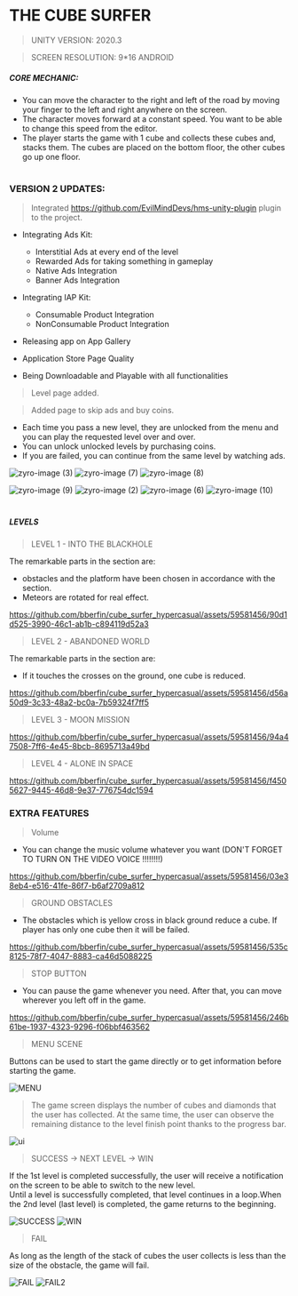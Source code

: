 # THE CUBE SURFER
>UNITY VERSION: 2020.3

>SCREEN RESOLUTION: 9*16 ANDROID
##### CORE MECHANIC: 

- You can move the character to the right and left of the road by moving your finger to the left and right anywhere on the screen.
- The character moves forward at a constant speed. You want to be able to change this speed from the editor.
- The player starts the game with 1 cube and collects these cubes and, stacks them. The cubes are placed on the bottom floor, the other cubes go up one floor.

#
### VERSION 2 UPDATES:
>Integrated https://github.com/EvilMindDevs/hms-unity-plugin plugin to the project.
- Integrating Ads Kit:
  - Interstitial Ads at every end of the level
  - Rewarded Ads for taking something in gameplay
  - Native Ads Integration
  - Banner Ads Integration
  
- Integrating IAP Kit:
  - Consumable Product Integration
  - NonConsumable Product Integration

- Releasing app on App Gallery
- Application Store Page Quality
- Being Downloadable and Playable with all functionalities

>Level page added.

>Added page to skip ads and buy coins.
  - Each time you pass a new level, they are unlocked from the menu and you can play the requested level over and over.
  - You can unlock unlocked levels by purchasing coins.
  - If you are failed, you can continue from the same level by watching ads.

![zyro-image (3)](https://github.com/bberfin/cube_surfer_hypercasual/assets/72701330/cf0022c0-1232-4b1f-b694-fd347349a6db)
![zyro-image (7)](https://github.com/bberfin/cube_surfer_hypercasual/assets/72701330/6f366eef-65bb-4b11-ad60-eeda62679d0d)
![zyro-image (8)](https://github.com/bberfin/cube_surfer_hypercasual/assets/72701330/bb2ad7a6-41de-4e43-8542-194cc8160797)

![zyro-image (9)](https://github.com/bberfin/cube_surfer_hypercasual/assets/72701330/e101e8d4-ba22-47c4-846f-463570418f3a)
![zyro-image (2)](https://github.com/bberfin/cube_surfer_hypercasual/assets/72701330/8c6ee809-24d9-41d5-b92a-5ce3cbfb0a15)
![zyro-image (6)](https://github.com/bberfin/cube_surfer_hypercasual/assets/72701330/e1b684ba-d1f3-4445-91f1-c3fd811ecfee)
![zyro-image (10)](https://github.com/bberfin/cube_surfer_hypercasual/assets/72701330/a09098e0-4d91-4146-af99-c8134bd3346c)


# 
##### LEVELS 

>LEVEL 1 - INTO THE BLACKHOLE 

The remarkable parts in the section are: 
- obstacles and the platform have been chosen in accordance with the section. 
- Meteors are rotated for real effect.


https://github.com/bberfin/cube_surfer_hypercasual/assets/59581456/90d1d525-3990-46c1-ab1b-c894119d52a3



>LEVEL 2 - ABANDONED WORLD

The remarkable parts in the section are:
- If it touches the crosses on the ground, one cube is reduced.



https://github.com/bberfin/cube_surfer_hypercasual/assets/59581456/d56a50d9-3c33-48a2-bc0a-7b59324f7ff5


>LEVEL 3 - MOON MISSION



https://github.com/bberfin/cube_surfer_hypercasual/assets/59581456/94a47508-7ff6-4e45-8bcb-8695713a49bd



>LEVEL 4 - ALONE IN SPACE



https://github.com/bberfin/cube_surfer_hypercasual/assets/59581456/f4505627-9445-46d8-9e37-776754dc1594



### EXTRA FEATURES

>Volume

- You can change the music volume whatever you want (DON'T FORGET TO TURN ON THE VIDEO VOICE !!!!!!!!)



https://github.com/bberfin/cube_surfer_hypercasual/assets/59581456/03e38eb4-e516-41fe-86f7-b6af2709a812


>GROUND OBSTACLES

- The obstacles which is yellow cross in black ground reduce a cube. If player has only one cube then it will be failed.




https://github.com/bberfin/cube_surfer_hypercasual/assets/59581456/535c8125-78f7-4047-8883-ca46d5088225




>STOP BUTTON
- You can pause the game whenever you need. After that, you can move wherever you left off in the game.


https://github.com/bberfin/cube_surfer_hypercasual/assets/59581456/246b61be-1937-4323-9296-f06bbf463562



>MENU SCENE

Buttons can be used to start the game directly or to get information before starting the game.

![MENU](https://user-images.githubusercontent.com/72701330/203378577-48802d9d-24bb-43fb-8c07-001a17f55ff5.gif)

>The game screen displays the number of cubes and diamonds that the user has collected.
At the same time, the user can observe the remaining distance to the level finish point thanks to the progress bar.

![ui](https://user-images.githubusercontent.com/72701330/203394616-68f7a8f6-b325-4373-864e-3fd937329f11.png)


>SUCCESS -> NEXT LEVEL -> WIN

If the 1st level is completed successfully, the user will receive a notification on the screen to be able to switch to the new level.                                   
Until a level is successfully completed, that level continues in a loop.When the 2nd level (last level) is completed, the game returns to the beginning.                                    

![SUCCESS](https://user-images.githubusercontent.com/72701330/203390091-0d2f7d50-abb2-4ce7-8777-424c0ba5f926.gif) 
![WIN](https://user-images.githubusercontent.com/72701330/203390172-1e3368dd-d2c9-439a-baa5-77893fdfb7d5.gif)


>FAIL

As long as the length of the stack of cubes the user collects is less than the size of the obstacle, the game will fail.

![FAIL](https://user-images.githubusercontent.com/72701330/203380935-aafea271-81ad-40e8-852d-0cfa5f452f77.gif) 
![FAIL2](https://user-images.githubusercontent.com/72701330/203387664-66a8cff5-2c48-4fec-89bf-92111d929c01.gif)

